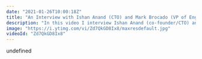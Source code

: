 ```yaml
---
date: "2021-01-26T10:00:18Z"
title: "An Interview with Ishan Anand (CTO) and Mark Brocado (VP of Engineering) from Moovweb"
description: "In this video I interview Ishan Anand (co-founder/CTO) and Mark Brocado (VP of Engineering) from Moovweb. Moovweb is an all-in-one JAMstack platform to develop, deploy, preview, split test and monitor your frontend. The cool thing is that Moovweb is able to combine dynamic routing with static serving on the CDN edge. \n\nI'm intrigued by this concept and I wonder why Netlify and Vercel are not doing similar things. Ishan and Mark go deep and explain everything!\n\nFind Ishan, Mark and Moovweb here:\nhttps://moovweb.com\nhttps://twitter.com/moovweb\n\nFollow me here:\nhttps://timbenniks.dev/\nhttps://twitter.com/timbenniks\nhttps://buymeacoff.ee/timbenniks"
image: "https://i.ytimg.com/vi/Zd7QkGD8Ix8/maxresdefault.jpg"
videoId: "Zd7QkGD8Ix8"
---
```


undefined